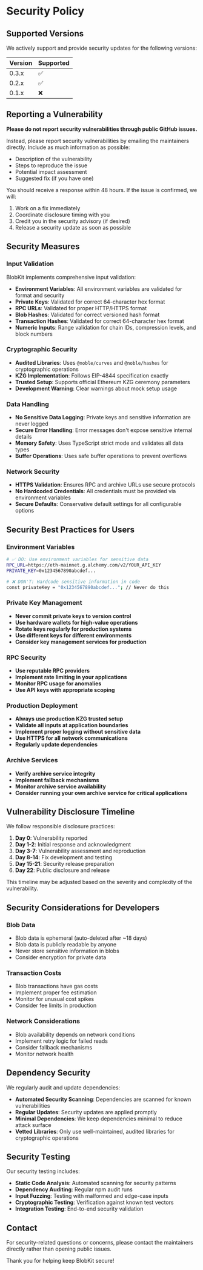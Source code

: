 # Security Policy

## Supported Versions

We actively support and provide security updates for the following versions:

| Version | Supported          |
| ------- | ------------------ |
| 0.3.x   | :white_check_mark: |
| 0.2.x   | :white_check_mark: |
| 0.1.x   | :x:                |

## Reporting a Vulnerability

**Please do not report security vulnerabilities through public GitHub issues.**

Instead, please report security vulnerabilities by emailing the maintainers directly. Include as much information as possible:

- Description of the vulnerability
- Steps to reproduce the issue
- Potential impact assessment
- Suggested fix (if you have one)

You should receive a response within 48 hours. If the issue is confirmed, we will:

1. Work on a fix immediately
2. Coordinate disclosure timing with you
3. Credit you in the security advisory (if desired)
4. Release a security update as soon as possible

## Security Measures

### Input Validation

BlobKit implements comprehensive input validation:

- **Environment Variables**: All environment variables are validated for format and security
- **Private Keys**: Validated for correct 64-character hex format
- **RPC URLs**: Validated for proper HTTP/HTTPS format
- **Blob Hashes**: Validated for correct versioned hash format
- **Transaction Hashes**: Validated for correct 64-character hex format
- **Numeric Inputs**: Range validation for chain IDs, compression levels, and block numbers

### Cryptographic Security

- **Audited Libraries**: Uses `@noble/curves` and `@noble/hashes` for cryptographic operations
- **KZG Implementation**: Follows EIP-4844 specification exactly
- **Trusted Setup**: Supports official Ethereum KZG ceremony parameters
- **Development Warning**: Clear warnings about mock setup usage

### Data Handling

- **No Sensitive Data Logging**: Private keys and sensitive information are never logged
- **Secure Error Handling**: Error messages don't expose sensitive internal details
- **Memory Safety**: Uses TypeScript strict mode and validates all data types
- **Buffer Operations**: Uses safe buffer operations to prevent overflows

### Network Security

- **HTTPS Validation**: Ensures RPC and archive URLs use secure protocols
- **No Hardcoded Credentials**: All credentials must be provided via environment variables
- **Secure Defaults**: Conservative default settings for all configurable options

## Security Best Practices for Users

### Environment Variables

```bash
# ✅ DO: Use environment variables for sensitive data
RPC_URL=https://eth-mainnet.g.alchemy.com/v2/YOUR_API_KEY
PRIVATE_KEY=0x1234567890abcdef...

# ❌ DON'T: Hardcode sensitive information in code
const privateKey = "0x1234567890abcdef..."; // Never do this
```

### Private Key Management

- **Never commit private keys to version control**
- **Use hardware wallets for high-value operations**
- **Rotate keys regularly for production systems**
- **Use different keys for different environments**
- **Consider key management services for production**

### RPC Security

- **Use reputable RPC providers**
- **Implement rate limiting in your applications**
- **Monitor RPC usage for anomalies**
- **Use API keys with appropriate scoping**

### Production Deployment

- **Always use production KZG trusted setup**
- **Validate all inputs at application boundaries**
- **Implement proper logging without sensitive data**
- **Use HTTPS for all network communications**
- **Regularly update dependencies**

### Archive Services

- **Verify archive service integrity**
- **Implement fallback mechanisms**
- **Monitor archive service availability**
- **Consider running your own archive service for critical applications**

## Vulnerability Disclosure Timeline

We follow responsible disclosure practices:

1. **Day 0**: Vulnerability reported
2. **Day 1-2**: Initial response and acknowledgment
3. **Day 3-7**: Vulnerability assessment and reproduction
4. **Day 8-14**: Fix development and testing
5. **Day 15-21**: Security release preparation
6. **Day 22**: Public disclosure and release

This timeline may be adjusted based on the severity and complexity of the vulnerability.

## Security Considerations for Developers

### Blob Data

- Blob data is ephemeral (auto-deleted after ~18 days)
- Blob data is publicly readable by anyone
- Never store sensitive information in blobs
- Consider encryption for private data

### Transaction Costs

- Blob transactions have gas costs
- Implement proper fee estimation
- Monitor for unusual cost spikes
- Consider fee limits in production

### Network Considerations

- Blob availability depends on network conditions
- Implement retry logic for failed reads
- Consider fallback mechanisms
- Monitor network health

## Dependency Security

We regularly audit and update dependencies:

- **Automated Security Scanning**: Dependencies are scanned for known vulnerabilities
- **Regular Updates**: Security updates are applied promptly
- **Minimal Dependencies**: We keep dependencies minimal to reduce attack surface
- **Vetted Libraries**: Only use well-maintained, audited libraries for cryptographic operations

## Security Testing

Our security testing includes:

- **Static Code Analysis**: Automated scanning for security patterns
- **Dependency Auditing**: Regular npm audit runs
- **Input Fuzzing**: Testing with malformed and edge-case inputs
- **Cryptographic Testing**: Verification against known test vectors
- **Integration Testing**: End-to-end security validation

## Contact

For security-related questions or concerns, please contact the maintainers directly rather than opening public issues.

Thank you for helping keep BlobKit secure! 